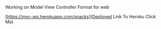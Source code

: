 Working on Model View Controller Format for web

[https://mvc-api.herokuapp.com/snacks](Deployed Link To Heroku Click Me)
